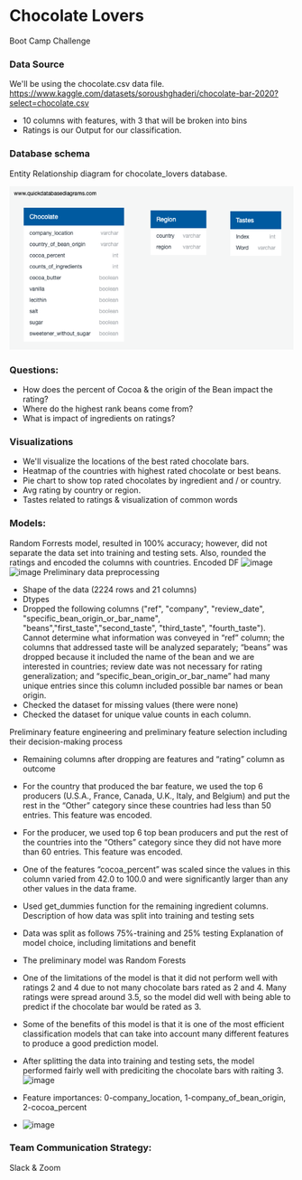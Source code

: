 # Chocolate Lovers
Boot Camp Challenge

### Data Source
We'll be using the chocolate.csv data file.
https://www.kaggle.com/datasets/soroushghaderi/chocolate-bar-2020?select=chocolate.csv
* 10 columns with features, with 3 that will be broken into bins
* Ratings is our Output for our classification.

### Database schema

Entity Relationship diagram for chocolate_lovers database. 

![main](resources/chocolate_lovers.png)

### Questions:
* How does the percent of Cocoa & the origin of the Bean impact the rating?
* Where do the highest rank beans come from?
* What is impact of ingredients on ratings?

### Visualizations
* We'll visualize the locations of the best rated chocolate bars.
* Heatmap of the countries with highest rated chocolate or best beans.
* Pie chart to show top rated chocolates by ingredient and / or country.
* Avg rating by country or region.
* Tastes related to ratings & visualization of common words

### Models:
Random Forrests model, resulted in 100% accuracy; however, did not separate the data set into training and testing sets. Also, rounded the ratings and encoded the columns with countries. 
Encoded DF
![image](https://user-images.githubusercontent.com/96098938/168457617-f5788bbd-b3d8-43a0-a168-a56abd86c9c6.png)
![image](https://user-images.githubusercontent.com/96098938/168457641-70682550-7c8b-471c-987e-42f384db6a73.png)
Preliminary data preprocessing
* Shape of the data (2224 rows and 21 columns)
* Dtypes
* Dropped the following columns ("ref", "company", "review_date", "specific_bean_origin_or_bar_name", "beans","first_taste","second_taste", "third_taste", "fourth_taste"). Cannot determine what information was conveyed in “ref” column; the columns that addressed taste will be analyzed separately; “beans” was dropped because it included the name of the bean and we are interested in countries;  review date was not necessary for rating generalization; and “specific_bean_origin_or_bar_name” had many unique entries since this column included possible bar names or bean origin. 
* Checked the dataset for missing values (there were none)
* Checked the dataset for unique value counts in each column. 

Preliminary feature engineering and preliminary feature selection including their decision-making process
* Remaining columns after dropping are features and “rating” column as outcome
* For the country that produced the bar feature, we used the top 6 producers (U.S.A., France, Canada, U.K., Italy, and Belgium) and put the rest in the “Other” category since these countries  had less than 50 entries. This feature was encoded. 
* For the producer, we used top 6 top bean producers and put the rest of the countries into the “Others” category since they did not have more than 60 entries. This feature was encoded. 
* One of the features “cocoa_percent” was scaled since the values in this column varied from 42.0 to 100.0 and were significantly larger than any other values in the data frame. 
* Used get_dummies function for the remaining ingredient columns.
Description of how data was split into training and testing sets 
* Data was split as follows 75%-training and 25% testing
Explanation of model choice, including limitations and benefit
* The preliminary model was Random Forests
* One of the limitations of the model is that it did not perform well with ratings 2 and 4 due to not many chocolate bars rated as 2 and 4. Many ratings were spread around 3.5, so the model did well with being able to predict if the chocolate bar would be rated as 3. 
* Some of the benefits of this model is that it is one of the most efficient classification models that can take into account many different features to produce a good prediction model.

* After splitting the data into training and testing sets, the model performed fairly well with prediciting the chocolate bars with raiting 3. 
![image](https://user-images.githubusercontent.com/96098938/169912601-bfee0455-62c6-4f43-8f74-4039e4cf980a.png)

* Feature importances: 0-company_location, 1-company_of_bean_origin, 2-cocoa_percent
* ![image](https://user-images.githubusercontent.com/96098938/169912873-739066b7-da8b-4a50-ab47-658fb0c64846.png)






### Team Communication Strategy:
Slack & Zoom
